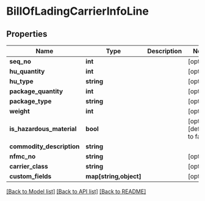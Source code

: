 # BillOfLadingCarrierInfoLine

## Properties
Name | Type | Description | Notes
------------ | ------------- | ------------- | -------------
**seq_no** | **int** |  | [optional] 
**hu_quantity** | **int** |  | [optional] 
**hu_type** | **string** |  | [optional] 
**package_quantity** | **int** |  | [optional] 
**package_type** | **string** |  | [optional] 
**weight** | **int** |  | [optional] 
**is_hazardous_material** | **bool** |  | [optional] [default to false]
**commodity_description** | **string** |  | 
**nfmc_no** | **string** |  | [optional] 
**carrier_class** | **string** |  | [optional] 
**custom_fields** | **map[string,object]** |  | [optional] 

[[Back to Model list]](../README.md#documentation-for-models) [[Back to API list]](../README.md#documentation-for-api-endpoints) [[Back to README]](../README.md)


